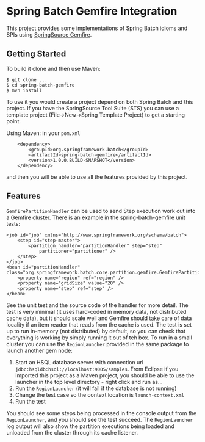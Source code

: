 # Spring Batch Gemfire Integration #

This project provides some implementations of Spring Batch idioms and SPIs using [SpringSource Gemfire](http://www.springsource.com/products/data-management).

## Getting Started ##

To build it clone and then use Maven:

    $ git clone ...
    $ cd spring-batch-gemfire
    $ mvn install

To use it you would create a project depend on both Spring Batch and this project.  If you have the SpringSource Tool Suite (STS) you can use  a template project (File->New->Spring Template Project) to get a starting point.

Using Maven: in your `pom.xml`

		<dependency>
			<groupId>org.springframework.batch</groupId>
			<artifactId>spring-batch-gemfire</artifactId>
			<version>1.0.0.BUILD-SNAPSHOT</version>
		</dependency>

and then you will be able to use all the features provided by this project.

## Features ##

`GemfirePartitionHandler` can be used to send Step execution work out into a Gemfire cluster.  There is an example in the spring-batch-gemfire unit tests:

    <job id="job" xmlns="http://www.springframework.org/schema/batch">
        <step id="step-master">
            <partition handler="partitionHandler" step="step"
                partitioner="partitioner" />
        </step>
    </job>
    <bean id="partitionHandler" class="org.springframework.batch.core.partition.gemfire.GemfirePartitionHandler">
        <property name="region" ref="region" />
        <property name="gridSize" value="20" />
        <property name="step" ref="step" />
    </bean>

See the unit test and the source code of the handler for more detail.  The test is very minimal (it uses hard-coded in memory data, not distributed cache data), but it should scale well and Gemfire should take care of data locality if an item reader that reads from the cache is used.  The test is set up to run in-memory (not distributed) by default, so you can check that everything is working by simply running it out of teh box.  To run in a small cluster you can use the `RegionLauncher` provided in the same package to launch another gem node:

1. Start an HSQL database server with connection url `jdbc:hsqldb:hsql://localhost:9005/samples`.  From Eclipse if you imported
this project as a Maven project, you should be able to use the launcher in the top level directory - right click and run as...
2. Run the `RegionLauncher` (it will fail if the database is not running)
3. Change the test case so the context location is `launch-context.xml`
4. Run the test

You should see some steps being processed in the console output from the `RegionLauncher`, and you should see the test succeed.  The `RegionLauncher` log output will also show the partition executions being loaded and unloaded from the cluster through its cache listener.
